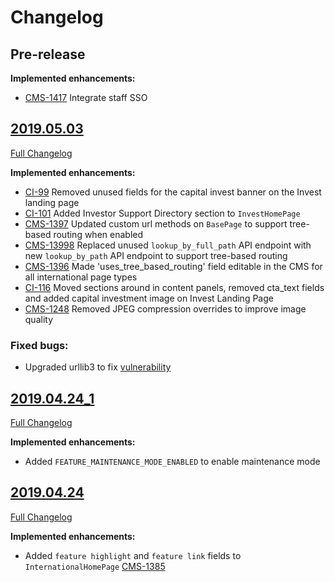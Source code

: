 # Changelog

## Pre-release

**Implemented enhancements:**

- [CMS-1417](https://uktrade.atlassian.net/browse/CMS-1417) Integrate staff SSO


## [2019.05.03](https://github.com/uktrade/directory-cms/releases/tag/2019.05.03)
[Full Changelog](https://github.com/uktrade/directory-cms/compare/2019.04.24_1...2019.05.03)

**Implemented enhancements:**

- [CI-99](https://uktrade.atlassian.net/browse/CI-99) Removed unused fields for the capital invest banner on the Invest landing page 
- [CI-101](https://uktrade.atlassian.net/browse/CI-101) Added Investor Support Directory section to `InvestHomePage` 
- [CMS-1397](https://uktrade.atlassian.net/browse/CMS-1397) Updated custom url methods on `BasePage` to support tree-based routing when enabled
- [CMS-13998](https://uktrade.atlassian.net/browse/CMS-13998) Replaced unused `lookup_by_full_path` API endpoint with new `lookup_by_path` API endpoint to support tree-based routing
- [CMS-1396](https://uktrade.atlassian.net/browse/CMS-1396) Made 'uses_tree_based_routing' field editable in the CMS for all international page types
- [CI-116](https://uktrade.atlassian.net/browse/CI-116) Moved sections around in content panels, removed cta_text fields and added capital investment image on Invest Landing Page
- [CMS-1248](https://uktrade.atlassian.net/browse/CMS-1248) Removed JPEG compression overrides to improve image quality

### Fixed bugs:

- Upgraded urllib3 to fix [vulnerability](https://nvd.nist.gov/vuln/detail/CVE-2019-11324)


## [2019.04.24_1](https://github.com/uktrade/directory-cms/releases/tag/2019.04.24_1)
[Full Changelog](https://github.com/uktrade/directory-cms/compare/2019.04.24...2019.04.24_1)

**Implemented enhancements:**

- Added `FEATURE_MAINTENANCE_MODE_ENABLED` to enable maintenance mode


## [2019.04.24](https://github.com/uktrade/directory-cms/releases/tag/2019.04.24)
[Full Changelog](https://github.com/uktrade/directory-cms/compare/2019.04.10...2019.04.24)

**Implemented enhancements:**

- Added `feature highlight` and `feature link` fields to `InternationalHomePage` [CMS-1385](https://uktrade.atlassian.net/browse/CMS-1385)
